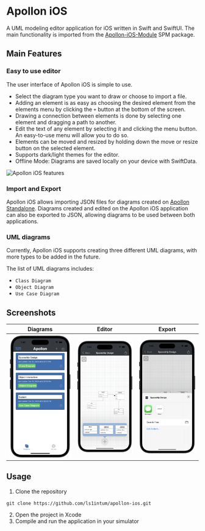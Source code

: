 # Apollon iOS

A UML modeling editor application for iOS written in Swift and SwiftUI. The main functionality is imported from the [Apollon-iOS-Module](https://github.com/ls1intum/apollon-ios-module) SPM package.

## Main Features
### Easy to use editor
The user interface of Apollon iOS is simple to use. 
-   Select the diagram type you want to draw or choose to import a file.
-   Adding an element is as easy as choosing the desired element from the elements menu by clicking the `+` button at the bottom of the screen.
-   Drawing a connection between elements is done by selecting one element and dragging a path to another.
-   Edit the text of any element by selecting it and clicking the menu button. An easy-to-use menu will allow you to do so.
-   Elements can be moved and resized by holding down the move or resize button on the selected element.
-   Supports dark/light themes for the editor.
-   Offline Mode: Diagrams are saved locally on your device with SwiftData.

<img src="/docs/Apollon-iOS-Demo.gif" alt="Apollon iOS features" width="300"/>

### Import and Export
Apollon iOS allows importing JSON files for diagrams created on [Apollon Standalone](https://apollon.ase.in.tum.de).
Diagrams created and edited on the Apollon iOS application can also be exported to JSON, allowing diagrams to be used between both applications.

### UML diagrams
Currently, Apollon iOS supports creating three different UML diagrams, with more types to be added in the future.

The list of UML diagrams includes:
-   `Class Diagram`
-   `Object Diagram`
-   `Use Case Diagram`

## Screenshots
| Diagrams | Editor | Export |
|    :---:    |    :---:    |    :---:    |
| <img src="/docs/screenshots/Diagrams-Screenshot.png" width="300"/> | <img src="/docs/screenshots/Editor-Screenshot.png" width="300"/> | <img src="/docs/screenshots/Share-Screenshot.png" width="300"/> |

## Usage
1. Clone the repository
```
git clone https://github.com/ls1intum/apollon-ios.git
```
2. Open the project in Xcode
3. Compile and run the application in your simulator
